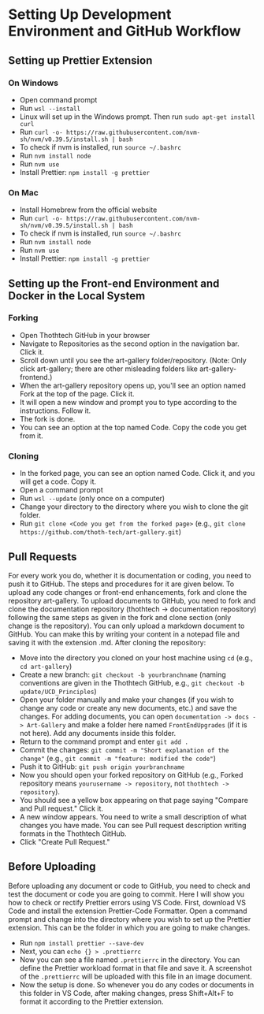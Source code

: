 # Setting Up Development Environment and GitHub Workflow

## Setting up Prettier Extension

### On Windows

- Open command prompt
- Run `wsl --install`
- Linux will set up in the Windows prompt. Then run `sudo apt-get install curl`
- Run `curl -o- https://raw.githubusercontent.com/nvm-sh/nvm/v0.39.5/install.sh | bash`
- To check if nvm is installed, run `source ~/.bashrc`
- Run `nvm install node`
- Run `nvm use`
- Install Prettier: `npm install -g prettier`

### On Mac

- Install Homebrew from the official website
- Run `curl -o- https://raw.githubusercontent.com/nvm-sh/nvm/v0.39.5/install.sh | bash`
- To check if nvm is installed, run `source ~/.bashrc`
- Run `nvm install node`
- Run `nvm use`
- Install Prettier: `npm install -g prettier`

## Setting up the Front-end Environment and Docker in the Local System

### Forking

- Open Thothtech GitHub in your browser
- Navigate to Repositories as the second option in the navigation bar. Click it.
- Scroll down until you see the art-gallery folder/repository. (Note: Only click art-gallery; there
  are other misleading folders like art-gallery-frontend.)
- When the art-gallery repository opens up, you'll see an option named Fork at the top of the page.
  Click it.
- It will open a new window and prompt you to type according to the instructions. Follow it.
- The fork is done.
- You can see an option at the top named Code. Copy the code you get from it.

### Cloning

- In the forked page, you can see an option named Code. Click it, and you will get a code. Copy it.
- Open a command prompt
- Run `wsl --update` (only once on a computer)
- Change your directory to the directory where you wish to clone the git folder.
- Run `git clone <Code you get from the forked page>` (e.g.,
  `git clone https://github.com/thoth-tech/art-gallery.git`)

## Pull Requests

For every work you do, whether it is documentation or coding, you need to push it to GitHub. The
steps and procedures for it are given below. To upload any code changes or front-end enhancements,
fork and clone the repository art-gallery. To upload documents to GitHub, you need to fork and clone
the documentation repository (thothtech -> documentation repository) following the same steps as
given in the fork and clone section (only change is the repository). You can only upload a markdown
document to GitHub. You can make this by writing your content in a notepad file and saving it with
the extension .md. After cloning the repository:

- Move into the directory you cloned on your host machine using `cd` (e.g., `cd art-gallery`)
- Create a new branch: `git checkout -b yourbranchname` (naming conventions are given in the
  Thothtech GitHub, e.g., `git checkout -b update/UCD_Principles`)
- Open your folder manually and make your changes (if you wish to change any code or create any new
  documents, etc.) and save the changes. For adding documents, you can open
  `documentation -> docs -> Art-Gallery` and make a folder here named `FrontEndUpgrades` (if it is
  not here). Add any documents inside this folder.
- Return to the command prompt and enter `git add .`
- Commit the changes: `git commit -m "Short explanation of the change"` (e.g.,
  `git commit -m "feature: modified the code"`)
- Push it to GitHub: `git push origin yourbranchname`
- Now you should open your forked repository on GitHub (e.g., Forked repository means
  `yourusername -> repository`, not `thothtech -> repository`).
- You should see a yellow box appearing on that page saying "Compare and Pull request." Click it.
- A new window appears. You need to write a small description of what changes you have made. You can
  see Pull request description writing formats in the Thothtech GitHub.
- Click "Create Pull Request."

## Before Uploading

Before uploading any document or code to GitHub, you need to check and test the document or code you
are going to commit. Here I will show you how to check or rectify Prettier errors using VS Code.
First, download VS Code and install the extension Prettier-Code Formatter. Open a command prompt and
change into the directory where you wish to set up the Prettier extension. This can be the folder in
which you are going to make changes.

- Run `npm install prettier --save-dev`
- Next, you can `echo {} > .prettierrc`
- Now you can see a file named `.prettierrc` in the directory. You can define the Prettier workload
  format in that file and save it. A screenshot of the `.prettierrc` will be uploaded with this file
  in an image document.
- Now the setup is done. So whenever you do any codes or documents in this folder in VS Code, after
  making changes, press Shift+Alt+F to format it according to the Prettier extension.
